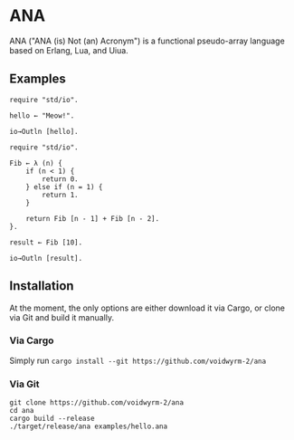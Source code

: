 # ANA

ANA ("ANA (is) Not (an) Acronym") is a functional pseudo-array language based on Erlang, Lua, and Uiua.

## Examples

```
require "std/io".

hello ← "Meow!".

io→Outln [hello].
```

```
require "std/io".

Fib ← λ (n) {
    if (n < 1) {
        return 0.
    } else if (n = 1) {
        return 1.
    }

    return Fib [n - 1] + Fib [n - 2].
}.

result ← Fib [10].

io→Outln [result].
```

## Installation

At the moment, the only options are either download it via Cargo, or clone via Git and build it manually.

### Via Cargo

Simply run `cargo install --git https://github.com/voidwyrm-2/ana`

### Via Git

```
git clone https://github.com/voidwyrm-2/ana
cd ana
cargo build --release
./target/release/ana examples/hello.ana
```
